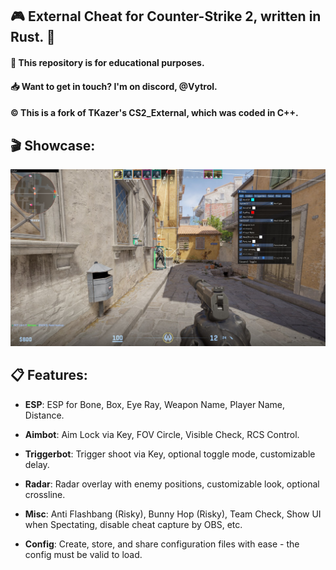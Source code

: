 ## 🎮 External Cheat for Counter-Strike 2, written in Rust. 🦀
#### 📖 This repository is for educational purposes.
#### 📥 Want to get in touch? I'm on discord, **@Vytrol**.
#### ©️ This is a fork of **TKazer's** CS2_External, which was coded in C++.
## 🎬 Showcase:
![showcase](./Showcase.jpg)
## 📋 Features:
- **ESP**: ESP for Bone, Box, Eye Ray, Weapon Name, Player Name, Distance.

- **Aimbot**: Aim Lock via Key, FOV Circle, Visible Check, RCS Control.

- **Triggerbot**: Trigger shoot via Key, optional toggle mode, customizable delay.

- **Radar**: Radar overlay with enemy positions, customizable look, optional crossline.

- **Misc**: Anti Flashbang (Risky), Bunny Hop (Risky), Team Check, Show UI when Spectating, disable cheat capture by OBS, etc.

- **Config**: Create, store, and share configuration files with ease - the config must be valid to load.